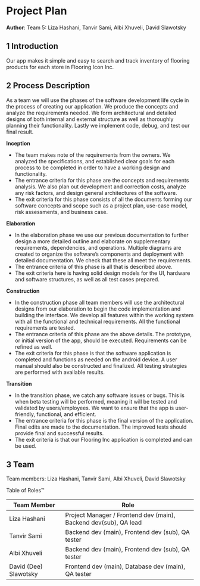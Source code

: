 # Project Plan

**Author**: Team 5: Liza Hashani, Tanvir Sami, Albi Xhuveli, David Slawotsky

##  1 Introduction

Our app makes it simple and easy to search and track inventory of flooring products for each store in Flooring Icon Inc.


## 2 Process Description

As a team we will use the phases of the software development life cycle in the process of creating our application. We produce the concepts and analyze the requirements needed. We form architectural and detailed designs of both internal and external structure as well as thoroughly planning their functionality. Lastly we implement code, debug, and test our final result.

**Inception**
- The team makes note of the requirements from the owners. We analyzed the specifications, and established clear goals for each process to be completed in order to have a working design and functionality.
- The entrance criteria for this phase are the concepts and requirements analysis. We also plan out development and correction costs, analyze any risk factors, and design general architectures of the software.
- The exit criteria for this phase consists of all the documents forming our software concepts and scope such as a project plan, use-case model, risk assessments, and business case. 

**Elaboration**
- In the elaboration phase we use our previous documentation to further design a more detailed outline and elaborate on supplementary requirements, dependencies, and operations. Multiple diagrams are created to organize the software’s components and deployment with detailed documentation. We check that these all meet the requirements.
- The entrance criteria of this phase is all that is described above.
- The exit criteria here is having solid design models for the UI, hardware and software structures, as well as all test cases prepared.

**Construction**
- In the construction phase all team members will use the architectural designs from our elaboration to begin the code implementation and building the interface. We develop all features within the working system with all the functional and technical requirements. All the functional requirements are tested.
- The entrance criteria of this phase are the above details. The prototype, or initial version of the app, should be executed. Requirements can be refined as well.
- The exit criteria for this phase is that the software application is completed and functions as needed on the android device. A user manual should also be constructed and finalized. All testing strategies are performed with available results. 

**Transition**
- In the transition phase, we catch any software issues or bugs. This is when beta testing will be performed, meaning it will be tested and validated by users/employees. We want to ensure that the app is user-friendly, functional, and efficient. 
- The entrance criteria for this phase is the final version of the application. Final edits are made to the documentation. The improved tests should provide final and successful results.
- The exit criteria is that our Flooring Inc application is completed and can be used.


## 3 Team

Team members: Liza Hashani, Tanvir Sami, Albi Xhuveli, David Slawotsky

Table of Roles™

| Team Member       | Role        |
| -----------       | ----------- |
| Liza Hashani     | Project Manager  / Frontend dev (main), Backend dev(sub), QA lead   |
| Tanvir Sami | Backend dev (main), Frontend dev (sub), QA tester   |
| Albi Xhuveli | Backend dev (main), Frontend dev (sub), QA tester  |
| David (Dee) Slawotsky     | Frontend dev (main), Database dev (main), QA tester |



